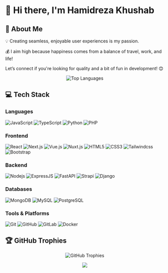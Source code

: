 # 👋 Hi there, I'm Hamidreza Khushab

## 🚀 About Me

💡 Creating seamless, enjoyable user experiences is my passion.

💰 I aim high because happiness comes from a balance of travel, work, and life!

Let’s connect if you're looking for quality and a bit of fun in development! 😊
<p align="center">
<img align="center" src="https://github-readme-stats.vercel.app/api/top-langs/?username=Hamidreza-khushab&theme=react&line_height=27&layout=compact" alt="Top Languages"/>
</p>


## 💻 Tech Stack

### Languages
![JavaScript](https://img.shields.io/badge/-JavaScript-black?style=flat-square&logo=javascript)
![TypeScript](https://img.shields.io/badge/-Typescript-007ACC?style=flat-square&logo=typescript)
![Python](https://img.shields.io/badge/-Python-black?style=flat-square&logo=python)
![PHP](https://img.shields.io/badge/PHP-777BB4?style=for-the-badge&logo=php&logoColor=white)

### Frontend
![React](https://img.shields.io/badge/-React-black?style=flat-square&logo=react)
![Next.js](https://img.shields.io/badge/-Next.js-black?style=flat-square&logo=Next.js)
![Vue.js](https://img.shields.io/badge/-Vue.js-black?style=flat-square&logo=Vue.js)
![Nuxt.js](https://img.shields.io/badge/-Nuxt.js-black?style=flat-square&logo=Nuxt.js)
![HTML5](https://img.shields.io/badge/-HTML5-E34F26?style=flat-square&logo=html5&logoColor=white)
![CSS3](https://img.shields.io/badge/-CSS3-1572B6?style=flat-square&logo=css3)
![Tailwindcss](https://img.shields.io/badge/-Tailwindcss-563D7C?style=flat-square&logo=Tailwindcss)
![Bootstrap](https://img.shields.io/badge/-Bootstrap-563D7C?style=flat-square&logo=bootstrap)

### Backend
![Nodejs](https://img.shields.io/badge/-Nodejs-black?style=flat-square&logo=Node.js)
![ExpressJS](https://img.shields.io/badge/-ExpressJS-c7b198?style=plastic&logo=ExpressJS)
![FastAPI](https://img.shields.io/badge/-FastAPI-c7b198?style=plastic&logo=fastapi)
![Strapi](https://img.shields.io/badge/-Strapi-black?style=flat-square&logo=Strapi)
![Django](https://img.shields.io/badge/-Django-black?style=flat-square&logo=django)

### Databases
![MongoDB](https://img.shields.io/badge/-MongoDB-black?style=flat-square&logo=mongodb)
![MySQL](https://img.shields.io/badge/-MySQL-black?style=flat-square&logo=Mysql)
![PostgreSQL](https://img.shields.io/badge/-PostgreSQL-black?style=flat-square&logo=postgresql)

### Tools & Platforms
![Git](https://img.shields.io/badge/-Git-black?style=flat-square&logo=git)
![GitHub](https://img.shields.io/badge/-GitHub-181717?style=flat-square&logo=github)
![GitLab](https://img.shields.io/badge/-GitLab-181717?style=flat-square&logo=gitLab)
![Docker](https://img.shields.io/badge/-Docker-181717?style=flat-square&logo=Docker)

## 🏆 GitHub Trophies
<p align="center">
<img src="https://github-profile-trophy.vercel.app/?username=Hamidreza-khushab&theme=onedark&column=8" alt="GitHub Trophies"/>
</p>



<p align="center">
  <img src="https://capsule-render.vercel.app/api?type=waving&color=gradient&height=60&section=footer"/>
</p>
 
 
              
